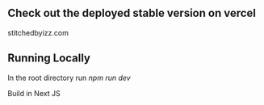 ## Check out the deployed stable version on vercel
stitchedbyizz.com

## Running Locally
In the root directory run *npm run dev*

Build in Next JS
